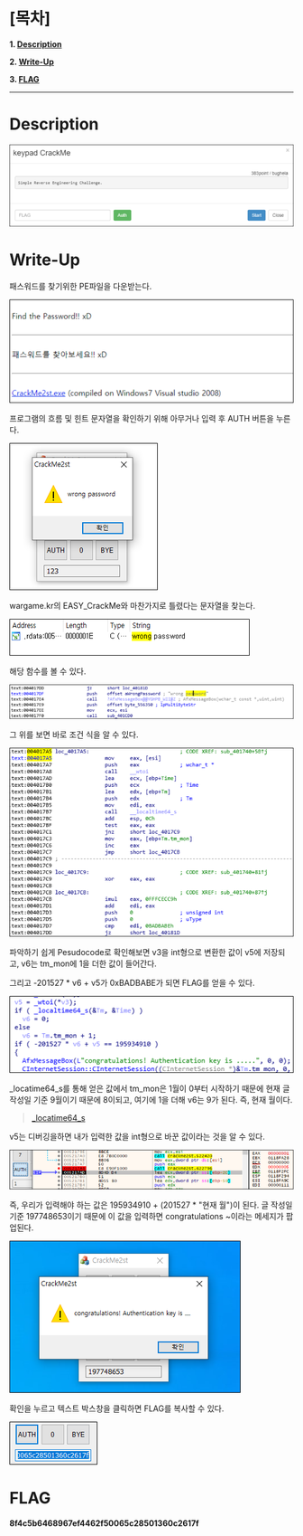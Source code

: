 # [목차]
**1. [Description](#Description)**

**2. [Write-Up](#Write-Up)**

**3. [FLAG](#FLAG)**


***


# **Description**

![](images/2022-01-03-01-54-31.png)


# **Write-Up**

패스워드를 찾기위한 PE파일을 다운받는다.

![](images/2022-01-03-01-54-45.png)

프로그램의 흐름 및 힌트 문자열을 확인하기 위해 아무거나 입력 후 AUTH 버튼을 누른다.

![](images/2022-01-03-01-54-49.png)

wargame.kr의 EASY_CrackMe와 마찬가지로 틀렸다는 문자열을 찾는다.

![](images/2022-01-03-01-54-54.png)

해당 함수를 볼 수 있다.

![](images/2022-01-03-01-54-58.png)

그 위를 보면 바로 조건 식을 알 수 있다.

![](images/2022-01-03-01-55-02.png)

파악하기 쉽게 Pesudocode로 확인해보면 v3을 int형으로 변환한 값이 v5에 저장되고, v6는 tm_mon에 1을 더한 값이 들어간다.

그리고 -201527 * v6 + v5가 0xBADBABE가 되면 FLAG를 얻을 수 있다.

![](images/2022-01-03-01-55-08.png)

_locatime64_s를 통해 얻은 값에서 tm_mon은 1월이 0부터 시작하기 때문에 현재 글 작성일 기준 9월이기 때문에 8이되고, 여기에 1을 더해 v6는 9가 된다. 즉, 현재 월이다.

> [_locatime64_s](https://docs.microsoft.com/ko-kr/cpp/c-runtime-library/reference/localtime-s-localtime32-s-localtime64-s?view=msvc-160)

v5는 디버깅을하면 내가 입력한 값을 int형으로 바꾼 값이라는 것을 알 수 있다.

![](images/2022-01-03-01-55-29.png)

즉, 우리가 입력해야 하는 값은 195934910 + (201527 * "현재 월")이 된다. 글 작성일 기준 197748653이기 때문에 이 값을 입력하면 congratulations ~이라는 메세지가 팝업된다.

![](images/2022-01-03-01-55-35.png)

확인을 누르고 텍스트 박스창을 클릭하면 FLAG를 복사할 수 있다.

![](images/2022-01-03-01-55-40.png)


# **FLAG**

**8f4c5b6468967ef4462f50065c28501360c2617f**